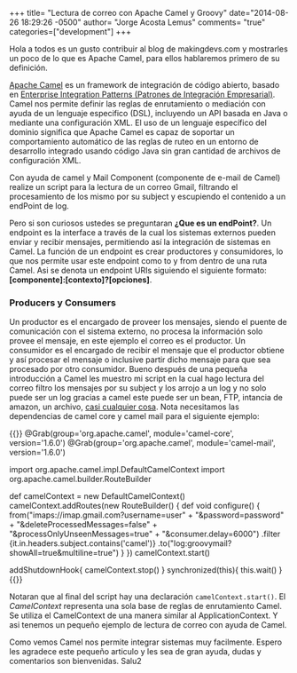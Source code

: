 +++
title= "Lectura de correo con Apache Camel y Groovy"
date="2014-08-26 18:29:26 -0500"
author= "Jorge Acosta Lemus"
comments= "true"
categories=["development"]
+++

Hola a todos es un gusto contribuir al blog de makingdevs.com y mostrarles un poco de lo que es Apache Camel, para ellos hablaremos primero de su definición.

[Apache Camel][1] es un framework de integración de código abierto, basado en [Enterprise Integration Patterns (Patrones de Integración Empresarial)][3]. Camel nos permite definir las reglas de enrutamiento o mediación con ayuda de un lenguaje especifico (DSL), incluyendo un API basada en Java o mediante una configuración XML. El uso de un lenguaje específico del dominio significa que Apache Camel es capaz de soportar un comportamiento automático de las reglas de ruteo en un entorno de desarrollo integrado usando código Java sin gran cantidad de archivos de configuración XML.
<!-- more -->

Con ayuda de camel y Mail Component (componente de e-mail de Camel) realize un script para la lectura de un correo Gmail, filtrando el procesamiento de los mismo por su subject y escupiendo el contenido a un endPoint de log.

Pero si son curiosos ustedes se preguntaran __¿Que es un endPoint?__. Un endpoint es la interface a través de la cual los sistemas externos pueden enviar y recibir mensajes, permitiendo así la integración de sistemas en Camel. La función de un endpoint es crear productores y consumidores, lo que nos permite usar este endpoint como to y from dentro de una ruta Camel. Asi se denota un endpoint URIs siguiendo el siguiente formato: __[componente]:[contexto]?[opciones]__.

### Producers y Consumers

Un productor es el encargado de proveer los mensajes, siendo el puente de comunicación con el sistema externo, no procesa la información solo provee el mensaje, en este ejemplo el correo es el productor. Un consumidor es el encargado de recibir el mensaje que el productor obtiene y así procesar el mensaje o inclusive partir dicho mensaje para que sea procesado por otro consumidor. Bueno después de una pequeña introducción a Camel les muestro mi script en la cual hago lectura del correo filtro los mensajes por su subject y los arrojo a un log y no solo puede ser un log gracias a camel este puede ser un bean, FTP, intancia de amazon, un archivo, [casi cualquier cosa][2]. Nota necesitamos las dependencias de camel core y camel mail para el siguiente ejemplo:

{{<highlight groovy>}}
@Grab(group='org.apache.camel', module='camel-core', version='1.6.0')
@Grab(group='org.apache.camel', module='camel-mail', version='1.6.0')

import org.apache.camel.impl.DefaultCamelContext
import org.apache.camel.builder.RouteBuilder

def camelContext = new DefaultCamelContext()
camelContext.addRoutes(new RouteBuilder() {
  def void configure() {
    from("imaps://imap.gmail.com?username=user"
    + "&password=password"
    + "&deleteProcessedMessages=false"
    + "&processOnlyUnseenMessages=true"
    + "&consumer.delay=6000")
    .filter {it.in.headers.subject.contains('camel')}
    .to("log:groovymail?showAll=true&multiline=true")
  }
})
camelContext.start()

addShutdownHook{ camelContext.stop() }
synchronized(this){ this.wait() }
{{</highlight>}}

Notaran que al final del script hay una declaración `camelContext.start()`. El _CamelContext_ representa una sola base de reglas de enrutamiento Camel. Se utiliza el CamelContext de una manera similar al ApplicationContext. Y asi tenemos un pequeño ejemplo de lectura de correo con ayuda de Camel.

Como vemos Camel nos permite integrar sistemas muy facilmente. Espero les agradece este pequeño articulo y les sea de gran ayuda, dudas y comentarios son bienvenidas. Salu2

 [1]: http://camel.apache.org/
 [2]: http://camel.apache.org/components.html
 [3]: http://www.enterpriseintegrationpatterns.com/toc.html
